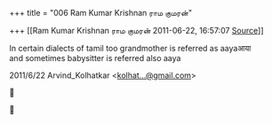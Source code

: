 +++
title = "006 Ram Kumar Krishnan ராம குமரன்"

+++
[[Ram Kumar Krishnan ராம குமரன்	2011-06-22, 16:57:07 [Source](https://groups.google.com/g/samskrita/c/FIo_Yh-0Opg)]]



In certain dialects of tamil too grandmother is referred as aayaआया  
and sometimes babysitter is referred also aaya

  

2011/6/22 Arvind_Kolhatkar \<[kolhat...@gmail.com]()\>  






